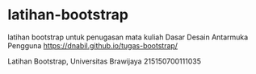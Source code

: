 # latihan-bootstrap
latihan bootstrap untuk penugasan mata kuliah Dasar Desain Antarmuka Pengguna
https://dnabil.github.io/tugas-bootstrap/

Latihan Bootstrap, Universitas Brawijaya 215150700111035
